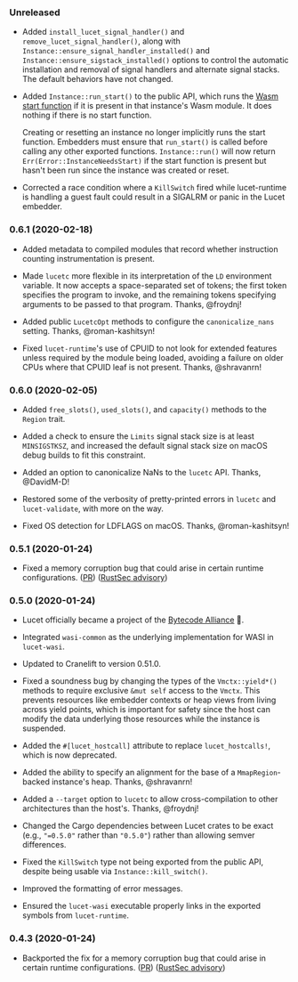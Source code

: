 ### Unreleased

- Added `install_lucet_signal_handler()` and `remove_lucet_signal_handler()`, along with `Instance::ensure_signal_handler_installed()` and `Instance::ensure_sigstack_installed()` options to control the automatic installation and removal of signal handlers and alternate signal stacks. The default behaviors have not changed.

- Added `Instance::run_start()` to the public API, which runs the [Wasm start function][start-function] if it is present in that instance's Wasm module. It does nothing if there is no start function.

  Creating or resetting an instance no longer implicitly runs the start function. Embedders must ensure that `run_start()` is called before calling any other exported functions. `Instance::run()` will now return `Err(Error::InstanceNeedsStart)` if the start function is present but hasn't been run since the instance was created or reset.

- Corrected a race condition where a `KillSwitch` fired while lucet-runtime is handling a guest fault could result in a SIGALRM or panic in the Lucet embedder.

[start-function]: https://webassembly.github.io/spec/core/syntax/modules.html#syntax-start

### 0.6.1 (2020-02-18)

- Added metadata to compiled modules that record whether instruction counting instrumentation is present.

- Made `lucetc` more flexible in its interpretation of the `LD` environment variable. It now accepts a space-separated set of tokens; the first token specifies the program to invoke, and the remaining tokens specifying arguments to be passed to that program. Thanks, @froydnj!

- Added public `LucetcOpt` methods to configure the `canonicalize_nans` setting. Thanks, @roman-kashitsyn!

- Fixed `lucet-runtime`'s use of CPUID to not look for extended features unless required by the module being loaded, avoiding a failure on older CPUs where that CPUID leaf is not present. Thanks, @shravanrn!

### 0.6.0 (2020-02-05)

- Added `free_slots()`, `used_slots()`, and `capacity()` methods to the `Region` trait.

- Added a check to ensure the `Limits` signal stack size is at least `MINSIGSTKSZ`, and increased the default signal stack size on macOS debug builds to fit this constraint.

- Added an option to canonicalize NaNs to the `lucetc` API. Thanks, @DavidM-D!

- Restored some of the verbosity of pretty-printed errors in `lucetc` and `lucet-validate`, with more on the way.

- Fixed OS detection for LDFLAGS on macOS. Thanks, @roman-kashitsyn!

### 0.5.1 (2020-01-24)

- Fixed a memory corruption bug that could arise in certain runtime configurations. ([PR](https://github.com/bytecodealliance/lucet/pull/401)) ([RustSec advisory](https://rustsec.org/advisories/RUSTSEC-2020-0004.html))

### 0.5.0 (2020-01-24)

- Lucet officially became a project of the [Bytecode Alliance](https://bytecodealliance.org/) 🎉.

- Integrated `wasi-common` as the underlying implementation for WASI in `lucet-wasi`.

- Updated to Cranelift to version 0.51.0.

- Fixed a soundness bug by changing the types of the `Vmctx::yield*()` methods to require exclusive `&mut self` access to the `Vmctx`. This prevents resources like embedder contexts or heap views
  from living across yield points, which is important for safety since the host can modify the data underlying those resources while the instance is suspended.

- Added the `#[lucet_hostcall]` attribute to replace `lucet_hostcalls!`, which is now deprecated.

- Added the ability to specify an alignment for the base of a `MmapRegion`-backed instance's heap. Thanks, @shravanrn!

- Added a `--target` option to `lucetc` to allow cross-compilation to other architectures than the host's. Thanks, @froydnj!

- Changed the Cargo dependencies between Lucet crates to be exact (e.g., `"=0.5.0"` rather than `"0.5.0"`) rather than allowing semver differences.

- Fixed the `KillSwitch` type not being exported from the public API, despite being usable via `Instance::kill_switch()`.

- Improved the formatting of error messages.

- Ensured the `lucet-wasi` executable properly links in the exported symbols from `lucet-runtime`.

### 0.4.3 (2020-01-24)

- Backported the fix for a memory corruption bug that could arise in certain runtime configurations. ([PR](https://github.com/bytecodealliance/lucet/pull/401)) ([RustSec advisory](https://rustsec.org/advisories/RUSTSEC-2020-0004.html))
